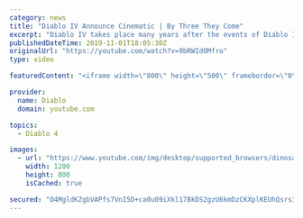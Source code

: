 ```yaml
---
category: news
title: "Diablo IV Announce Cinematic | By Three They Come"
excerpt: "Diablo IV takes place many years after the events of Diablo III, after millions have been slaughtered by the actions of the High ..."
publishedDateTime: 2019-11-01T18:05:30Z
originalUrl: "https://youtube.com/watch?v=9bRWIdOMfro"
type: video

featuredContent: "<iframe width=\"800\" height=\"500\" frameborder=\"0\" src=\"https://www.youtube.com/embed/9bRWIdOMfro\" allow=\"accelerometer; autoplay; encrypted-media; gyroscope; picture-in-picture\" allowfullscreen></iframe>"

provider:
  name: Diablo
  domain: youtube.com

topics:
  - Diablo 4

images:
  - url: "https://www.youtube.com/img/desktop/supported_browsers/dinosaur.png"
    width: 1200
    height: 800
    isCached: true

secured: "O4MgldKZgbVAPfs7VnI5D+ca0u09iXkl17BkDS2gzU6kmDzCKXplKEUhQsrs3qYVFOCCXBWM/tyhvskp6gSS31AcsQ98QUFml4AVSAL6xFTIX/6LWE/edPIpt2qweqOWRoBk80wmkTCCS92L4awfENXTqEgGdktKoVA1O2/Ul9Fo7cFMTRW8gwSYjiBHpU6pWOLTQU+GDacI1vI4emoPdqg4h0/o0M3KveG1oI4dmwVm5cUYV026d+Um4fIY9bBMfMcilHa9ThjZnxdXaPn7SgispH+LtGYkOpntRTn1DGLzA+QyU68dhs//mynmfnbCp1gHt41GkXfi9J/yudyebusr06UzcfjWgCv/yueMud/0qGYWxR28x5zB3NnmprmZRfHW1U0LLIcyKE0DV4jBrV9dKIcFn3QQ3kcAH6nI84YyIjGirUxy5fnw7wtfqJDI;evjwOXAnlVfyBeT5hjfBrw=="
---
```


